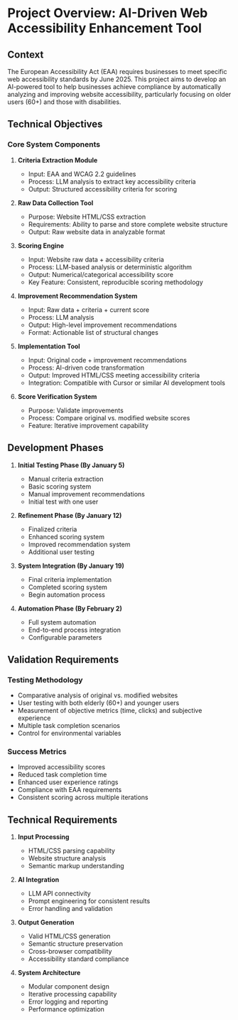 # Project Overview: AI-Driven Web Accessibility Enhancement Tool

## Context
The European Accessibility Act (EAA) requires businesses to meet specific web accessibility standards by June 2025. This project aims to develop an AI-powered tool to help businesses achieve compliance by automatically analyzing and improving website accessibility, particularly focusing on older users (60+) and those with disabilities.

## Technical Objectives

### Core System Components

1. **Criteria Extraction Module**
   - Input: EAA and WCAG 2.2 guidelines
   - Process: LLM analysis to extract key accessibility criteria
   - Output: Structured accessibility criteria for scoring

2. **Raw Data Collection Tool**
   - Purpose: Website HTML/CSS extraction
   - Requirements: Ability to parse and store complete website structure
   - Output: Raw website data in analyzable format

3. **Scoring Engine**
   - Input: Website raw data + accessibility criteria
   - Process: LLM-based analysis or deterministic algorithm
   - Output: Numerical/categorical accessibility score
   - Key Feature: Consistent, reproducible scoring methodology

4. **Improvement Recommendation System**
   - Input: Raw data + criteria + current score
   - Process: LLM analysis
   - Output: High-level improvement recommendations
   - Format: Actionable list of structural changes

5. **Implementation Tool**
   - Input: Original code + improvement recommendations
   - Process: AI-driven code transformation
   - Output: Improved HTML/CSS meeting accessibility criteria
   - Integration: Compatible with Cursor or similar AI development tools

6. **Score Verification System**
   - Purpose: Validate improvements
   - Process: Compare original vs. modified website scores
   - Feature: Iterative improvement capability

## Development Phases

1. **Initial Testing Phase (By January 5)**
   - Manual criteria extraction
   - Basic scoring system
   - Manual improvement recommendations
   - Initial test with one user

2. **Refinement Phase (By January 12)**
   - Finalized criteria
   - Enhanced scoring system
   - Improved recommendation system
   - Additional user testing

3. **System Integration (By January 19)**
   - Final criteria implementation
   - Completed scoring system
   - Begin automation process

4. **Automation Phase (By February 2)**
   - Full system automation
   - End-to-end process integration
   - Configurable parameters

## Validation Requirements

### Testing Methodology
- Comparative analysis of original vs. modified websites
- User testing with both elderly (60+) and younger users
- Measurement of objective metrics (time, clicks) and subjective experience
- Multiple task completion scenarios
- Control for environmental variables

### Success Metrics
- Improved accessibility scores
- Reduced task completion time
- Enhanced user experience ratings
- Compliance with EAA requirements
- Consistent scoring across multiple iterations

## Technical Requirements

1. **Input Processing**
   - HTML/CSS parsing capability
   - Website structure analysis
   - Semantic markup understanding

2. **AI Integration**
   - LLM API connectivity
   - Prompt engineering for consistent results
   - Error handling and validation

3. **Output Generation**
   - Valid HTML/CSS generation
   - Semantic structure preservation
   - Cross-browser compatibility
   - Accessibility standard compliance

4. **System Architecture**
   - Modular component design
   - Iterative processing capability
   - Error logging and reporting
   - Performance optimization